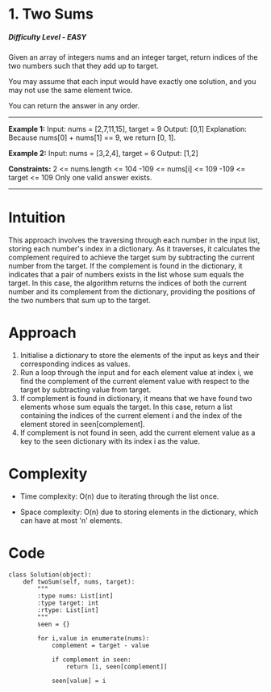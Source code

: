 # 1. Two Sums
##### Difficulty Level - EASY

Given an array of integers nums and an integer target, return indices of the two numbers such that they add up to target.

You may assume that each input would have exactly one solution, and you may not use the same element twice.

You can return the answer in any order.

---

**Example 1:**
Input: nums = [2,7,11,15], target = 9
Output: [0,1]
Explanation: Because nums[0] + nums[1] == 9, we return [0, 1].

**Example 2:**
Input: nums = [3,2,4], target = 6
Output: [1,2]

**Constraints:**
2 <= nums.length <= 104
-109 <= nums[i] <= 109
-109 <= target <= 109
Only one valid answer exists.


---


# Intuition
This approach involves the traversing through each number in the input list, storing each number's index in a dictionary. As it traverses, it calculates the complement required to achieve the target sum by subtracting the current number from the target. If the complement is found in the dictionary, it indicates that a pair of numbers exists in the list whose sum equals the target. In this case, the algorithm returns the indices of both the current number and its complement from the dictionary, providing the positions of the two numbers that sum up to the target. 

# Approach

1. Initialise a dictionary to store the elements of the input as keys and their corresponding indices as values.
2. Run a loop through the input and for each element value at index i, we find the complement of the current element value with respect to the target by subtracting value from target.
3. If complement is found in dictionary, it means that we have found two elements whose sum equals the target. In this case, return a list containing the indices of the current element i and the index of the element stored in seen[complement].
4. If complement is not found in seen, add the current element value as a key to the seen dictionary with its index i as the value.

# Complexity

- Time complexity:
O(n) due to iterating through the list once.

- Space complexity:
O(n) due to storing elements in the dictionary, which can have at most 'n' elements.

# Code

```
class Solution(object):
    def twoSum(self, nums, target):
        """
        :type nums: List[int]
        :type target: int
        :rtype: List[int]
        """
        seen = {}

        for i,value in enumerate(nums):
            complement = target - value

            if complement in seen:
                return [i, seen[complement]]
            
            seen[value] = i
```